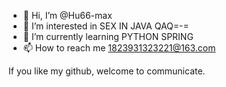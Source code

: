 - 👋 Hi, I’m @Hu66-max
- 👀 I’m interested in SEX IN JAVA QAQ=-=
- 🌱 I’m currently learning PYTHON SPRING 
- 📫 How to reach me 1823931323221@163.com

If you like my github, welcome to communicate.
